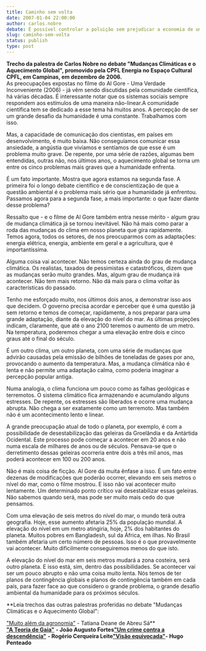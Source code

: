 ```yaml
---
title: Caminho sem volta
date: 2007-01-04 22:00:00
author: carlos.nobre
debate: É possível controlar a poluição sem prejudicar a economia de um país?
slug: caminho-sem-volta
status: publish 
type: post
---
```


  
**Trecho da palestra de Carlos Nobre no debate "Mudanças Climáticas e o Aquecimento Global", promovido pela CPFL Energia no Espaço Cultural CPFL, em Campinas, em dezembro de 2006.**  
As preocupações expostas no filme do Al Gore - Uma Verdade Inconveniente (2006) - já vêm sendo discutidas pela comunidade científica, há várias décadas. É interessante notar que os sistemas sociais sempre respondem aos estímulos de uma maneira não-linear.A comunidade científica tem se dedicado a esse tema há muitos anos. A percepção de ser um grande desafio da humanidade é uma constante. Trabalhamos com isso.  
  
Mas, a capacidade de comunicação dos cientistas, em países em desenvolvimento, é muito baixa. Não conseguíamos comunicar essa ansiedade, a angústia que vivíamos e sentíamos de que esse é um problema muito grave. De repente, por uma série de razões, algumas bem entendidas, outras não, nos últimos anos, o aquecimento global se torna um entre os cinco problemas mais graves que a humanidade enfrenta.  
  
É um fato importante. Mostra que agora estamos na segunda fase. A primeira foi o longo debate científico e de conscientização de que a questão ambiental é o problema mais sério que a humanidade já enfrentou. Passamos agora para a segunda fase, a mais importante: o que fazer diante desse problema?  
  
Ressalto que - e o filme de Al Gore também entra nesse mérito - algum grau de mudança climática já se tornou inevitável. Não há mais como parar a roda das mudanças do clima em nosso planeta que gira rapidamente. Temos agora, todos os setores, de nos preocuparmos com as adaptações: energia elétrica, energia, ambiente em geral e a agricultura, que é importantíssima.  
  
Alguma coisa vai acontecer. Não temos certeza ainda do grau de mudança climática. Os realistas, taxados de pessimistas e catastróficos, dizem que as mudanças serão muito grandes. Mas, algum grau de mudança irá acontecer. Não tem mais retorno. Não dá mais para o clima voltar às características do passado.


Tenho me esforçado muito, nos últimos dois anos, a demonstrar isso aos que decidem. O governo precisa acordar e perceber que é uma questão já sem retorno e temos de começar, rapidamente, a nos preparar para uma grande adaptação, diante da elevação do nível do mar. As últimas projeções indicam, claramente, que até o ano 2100 teremos o aumento de um metro. Na temperatura, poderemos chegar a uma elevação entre dois e cinco graus até o final do século.  
  
É um outro clima, um outro planeta, com uma série de mudanças que advirão causadas pela emissão de bilhões de toneladas de gases por ano, provocando o aumento da temperatura. Mas, a mudança climática não é lenta e não permite uma adaptação calma, como poderia imaginar a percepção popular antiga.  
  
Numa analogia, o clima funciona um pouco como as falhas geológicas e terremotos. O sistema climático fica armazenando e acumulando alguns estresses. De repente, os estresses são liberados e ocorre uma mudança abrupta. Não chega a ser exatamente como um terremoto. Mas também não é um acontecimento lento e linear.  
  
A grande preocupação atual de todo o planeta, por exemplo, é com a possibilidade de desestabilização das geleiras da Groelândia e da Antártida Ocidental. Este processo pode começar a acontecer em 20 anos e não numa escala de milhares de anos ou de séculos. Pensava-se que o derretimento dessas geleiras ocorreria entre dois a três mil anos, mas poderá acontecer em 100 ou 200 anos.  
  
Não é mais coisa de ficção. Al Gore dá muita ênfase a isso. É um fato entre dezenas de modificações que poderão ocorrer, elevando em seis metros o nível do mar, como o filme mostrou. E isso não vai acontecer muito lentamente. Um determinado ponto crítico vai desestabilizar essas geleiras. Não sabemos quando será, mas pode ser muito mais cedo do que pensamos.  
  
Com uma elevação de seis metros do nível do mar, o mundo terá outra geografia. Hoje, esse aumento afetaria 25% da população mundial. A elevação do nível em um metro atingiria, hoje, 2% dos habitantes do planeta. Muitos pobres em Bangladesh, sul da África, em ilhas. No Brasil também afetaria um certo número de pessoas. Isso é o que provavelmente vai acontecer. Muito dificilmente conseguiremos menos do que isto.  
  
A elevação do nível do mar em seis metros mudará a zona costeira, será outro planeta. E isso está, sim, dentro das possibilidades. Se acontecer vai ser um pouco abrupto e não uma coisa muito lenta. Nós temos de ter planos de contingência globais e planos de contingência também em cada país, para fazer face ao que considero o grande problema, o grande desafio ambiental da humanidade para os próximos séculos.   
  
**Leia trechos das outras palestras proferidas no debate "Mudanças Climáticas e o Aquecimento Global":  
  
["Muito além da agronomia"](http://www.jornaldedebates.ig.com.br/index.aspx?cnt_id=15&art_id=5461) - Tatiana Deane de Abreu Sá**   
[**"A Teoria de Gaia"**](http://www.jornaldedebates.ig.com.br/index.aspx?cnt_id=15&art_id=5459) **- João Augusto Fortes**[**"Um crime contra a descendência"**](http://www.jornaldedebates.ig.com.br/index.aspx?cnt_id=15&art_id=5470) **- Rogério Cerqueira Leite**[**"Visão equivocada"**](http://www.jornaldedebates.ig.com.br/index.aspx?cnt_id=15&art_id=5493)**- Hugo Penteado** 


